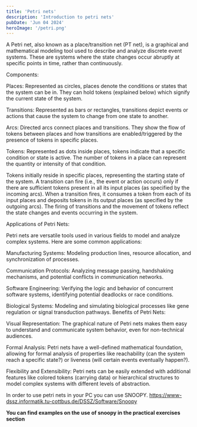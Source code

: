 ```yaml
---
title: 'Petri nets'
description: 'Introduction to petri nets'
pubDate: 'Jun 04 2024'
heroImage: '/petri.png'
---
```

A Petri net, also known as a place/transition net (PT net), is a graphical and mathematical modeling tool used to describe and analyze discrete event systems. These are systems where the state changes occur abruptly at specific points in time, rather than continuously.

Components:

Places: Represented as circles, places denote the conditions or states that the system can be in. They can hold tokens (explained below) which signify the current state of the system.

Transitions: Represented as bars or rectangles, transitions depict events or actions that cause the system to change from one state to another.

Arcs: Directed arcs connect places and transitions. They show the flow of tokens between places and how transitions are enabled/triggered by the presence of tokens in specific places.

Tokens: Represented as dots inside places, tokens indicate that a specific condition or state is active. The number of tokens in a place can represent the quantity or intensity of that condition.

Tokens initially reside in specific places, representing the starting state of the system.
A transition can fire (i.e., the event or action occurs) only if there are sufficient tokens present in all its input places (as specified by the incoming arcs).
When a transition fires, it consumes a token from each of its input places and deposits tokens in its output places (as specified by the outgoing arcs).
The firing of transitions and the movement of tokens reflect the state changes and events occurring in the system.



Applications of Petri Nets:

Petri nets are versatile tools used in various fields to model and analyze complex systems. Here are some common applications:

Manufacturing Systems: Modeling production lines, resource allocation, and synchronization of processes.

Communication Protocols: Analyzing message passing, handshaking mechanisms, and potential conflicts in communication networks.

Software Engineering: Verifying the logic and behavior of concurrent software systems, identifying potential deadlocks or race conditions.

Biological Systems: Modeling and simulating biological processes like gene regulation or signal transduction pathways.
Benefits of Petri Nets:

Visual Representation: The graphical nature of Petri nets makes them easy to understand and communicate system behavior, even for non-technical audiences.

Formal Analysis: Petri nets have a well-defined mathematical foundation, allowing for formal analysis of properties like reachability (can the system reach a specific state?) or liveness (will certain events eventually happen?).

Flexibility and Extensibility: Petri nets can be easily extended with additional features like colored tokens (carrying data) or hierarchical structures to model complex systems with different levels of abstraction.

In order to use petri nets in your PC you can use SNOOPY.
https://www-dssz.informatik.tu-cottbus.de/DSSZ/Software/Snoopy

**You can find examples on the use of snoopy in the practical exercises section**